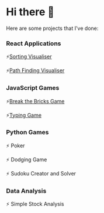 # Hi there 👋

Here are some projects that I've done:

### React Applications

⚡[Sorting Visualiser](https://wayne9598.github.io/sorting-visualiser/)

⚡[Path Finding Visualiser](https://wayne9598.github.io/path-finding-visualiser/)

### JavaScript Games

⚡[Break the Bricks Game](https://wayne9598.github.io/Break-the-bricks-game/)

⚡[Typing Game](https://wayne9598.github.io/Typing-Game/)

### Python Games

⚡ Poker

⚡ Dodging Game

⚡ Sudoku Creator and Solver 

### Data Analysis

⚡ Simple Stock Analysis








<!--

- 👯 I’m looking to collaborate on ...
- 🤔 I’m looking for help with ...
- 💬 Ask me about ...
- 📫 How to reach me: ...
- 😄 Pronouns: ...
- ⚡ Fun fact: ...

-->
